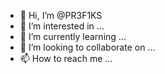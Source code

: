 - 👋 Hi, I’m @PR3F1KS
- 👀 I’m interested in ...
- 🌱 I’m currently learning ...
- 💞️ I’m looking to collaborate on ...
- 📫 How to reach me ...

<!---
PR3F1KS/PR3F1KS is a ✨ special ✨ repository because its `README.md` (this file) appears on your GitHub profile.
You can click the Preview link to take a look at your changes.
--->
